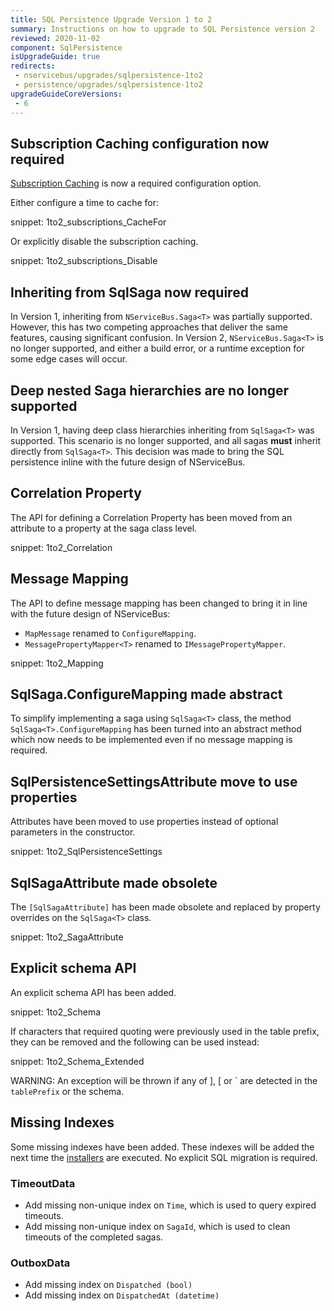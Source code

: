 ```yaml
---
title: SQL Persistence Upgrade Version 1 to 2
summary: Instructions on how to upgrade to SQL Persistence version 2
reviewed: 2020-11-02
component: SqlPersistence
isUpgradeGuide: true
redirects:
 - nservicebus/upgrades/sqlpersistence-1to2
 - persistence/upgrades/sqlpersistence-1to2
upgradeGuideCoreVersions:
 - 6
---
```



## Subscription Caching configuration now required

[Subscription Caching](/persistence/sql/subscriptions.md) is now a required configuration option. 

Either configure a time to cache for:

snippet: 1to2_subscriptions_CacheFor

Or explicitly disable the subscription caching.

snippet: 1to2_subscriptions_Disable


## Inheriting from SqlSaga now required

In Version 1, inheriting from `NServiceBus.Saga<T>` was partially supported. However, this has two competing approaches that deliver the same features, causing significant confusion. In Version 2, `NServiceBus.Saga<T>` is no longer supported, and either a build error, or a runtime exception for some edge cases will occur.


## Deep nested Saga hierarchies are no longer supported

In Version 1, having deep class hierarchies inheriting from `SqlSaga<T>` was supported. This scenario is no longer supported, and all sagas **must** inherit directly from `SqlSaga<T>`. This decision was made to bring the SQL persistence inline with the future design of NServiceBus.


## Correlation Property

The API for defining a Correlation Property has been moved from an attribute to a property at the saga class level.

snippet: 1to2_Correlation


## Message Mapping

The API to define message mapping has been changed to bring it in line with the future design of NServiceBus:

 * `MapMessage` renamed to `ConfigureMapping`.
 * `MessagePropertyMapper<T>` renamed to `IMessagePropertyMapper`.

snippet: 1to2_Mapping


## SqlSaga.ConfigureMapping made abstract

To simplify implementing a saga using `SqlSaga<T>` class, the method `SqlSaga<T>.ConfigureMapping` has been turned into an abstract method which now needs to be implemented even if no message mapping is required.


## SqlPersistenceSettingsAttribute move to use properties

Attributes have been moved to use properties instead of optional parameters in the constructor.

snippet: 1to2_SqlPersistenceSettings


## SqlSagaAttribute made obsolete

The `[SqlSagaAttribute]` has been made obsolete and replaced by property overrides on the `SqlSaga<T>` class.

snippet: 1to2_SagaAttribute


## Explicit schema API

An explicit schema API has been added.

snippet: 1to2_Schema

If characters that required quoting were previously used in the table prefix, they can be removed and the following can be used instead:

snippet: 1to2_Schema_Extended

WARNING: An exception will be thrown if any of ], [ or &grave; are detected in the `tablePrefix` or the schema.


## Missing Indexes

Some missing indexes have been added. These indexes will be added the next time the [installers](/persistence/sql/install.md) are executed. No explicit SQL migration is required.


### TimeoutData

 * Add missing non-unique index on `Time`, which is used to query expired timeouts.
 * Add missing non-unique index on `SagaId`, which is used to clean timeouts of the completed sagas.


### OutboxData

* Add missing index on `Dispatched (bool)`
* Add missing index on `DispatchedAt (datetime)`
